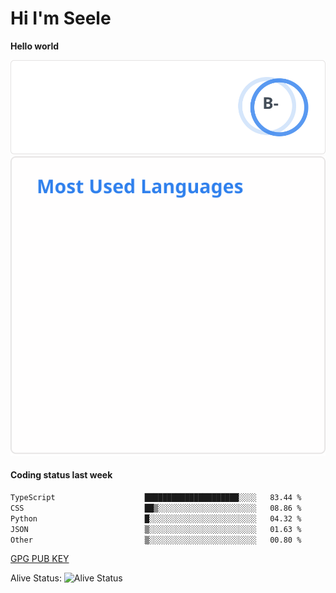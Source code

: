<h1>Hi I'm Seele</h1>

<b>Hello world</b>

<img src='/assets/stats.svg' alt="Seele's github stats" >

<img src='/assets/top-langs.svg' alt="Seele's github langs">

<h4>Coding status last week </h4>

<!--START_SECTION:waka-->

```txt
TypeScript                    █████████████████████░░░░   83.44 %
CSS                           ██▒░░░░░░░░░░░░░░░░░░░░░░   08.86 %
Python                        █░░░░░░░░░░░░░░░░░░░░░░░░   04.32 %
JSON                          ▒░░░░░░░░░░░░░░░░░░░░░░░░   01.63 %
Other                         ▒░░░░░░░░░░░░░░░░░░░░░░░░   00.80 %
```

<!--END_SECTION:waka-->

[GPG PUB KEY](https://keys.openpgp.org/vks/v1/by-fingerprint/3FCE91BF5B9666B55B67213C4C57B7824A5B6680)

Alive Status: ![Alive Status](https://hc.dvd.moe/badge/60bc779b-9835-415f-9cb9-15fd9d/ZsLaAAbE.svg)
